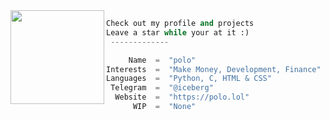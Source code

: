 <img align="left" src="https://i.imgur.com/EiAIQq1.gif" width="150" /> 

```python
Check out my profile and projects
Leave a star while your at it :)
 -------------

     Name  =  "polo"
Interests  =  "Make Money, Development, Finance"
Languages  =  "Python, C, HTML & CSS"
 Telegram  =  "@iceberg"
  Website  =  "https://polo.lol"
      WIP  =  "None"
```

